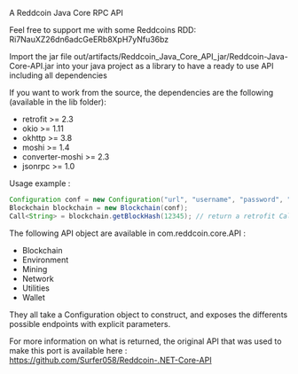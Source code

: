 A Reddcoin Java Core RPC API

Feel free to support me with some Reddcoins RDD: Ri7NauXZ26dn6adcGeERb8XpH7yNfu36bz

Import the jar file out/artifacts/Reddcoin_Java_Core_API_jar/Reddcoin-Java-Core-API.jar
into your java project as a library to have a ready to use API including all dependencies

If you want to work from the source, the dependencies are the following (available in the lib folder):

- retrofit >= 2.3
- okio >= 1.11
- okhttp >= 3.8
- moshi >= 1.4
- converter-moshi >= 2.3
- jsonrpc >= 1.0

Usage example :

```java
Configuration conf = new Configuration("url", "username", "password", "", 0); // passphrase and timeout not yet implemented
Blockchain blockchain = new Blockchain(conf);
Call<String> = blockchain.getBlockHash(12345); // return a retrofit Call object, use it async or synchro as you wish
```

The following API object are available in com.reddcoin.core.API :

 - Blockchain
 - Environment
 - Mining
 - Network
 - Utilities
 - Wallet
 
 They all take a Configuration object to construct, and exposes the differents possible endpoints with explicit parameters.
 
 For more information on what is returned, the original API that was used to make this port is available here :
 https://github.com/Surfer058/Reddcoin-.NET-Core-API
